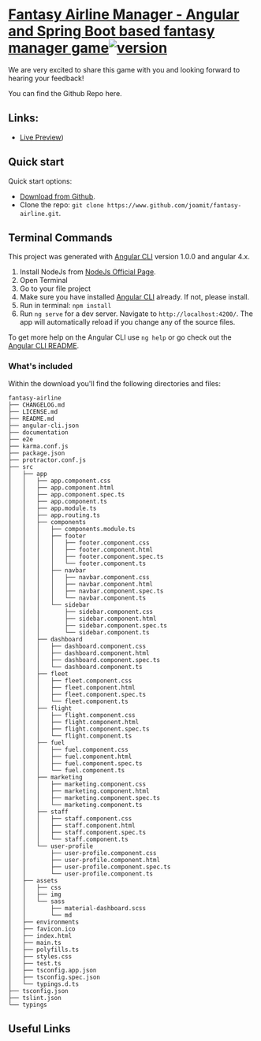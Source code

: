 # [Fantasy Airline Manager - Angular and Spring Boot based fantasy manager game](https://www.github.com/joamit/fantasy-airline)[![version][version-badge]][CHANGELOG]

We are very excited to share this game with you and looking forward to hearing your feedback!

You can find the Github Repo here.

## Links:

+ [Live Preview]())

## Quick start

Quick start options:

- [Download from Github](https://www.github.com/joamit/fantasy-airline).
- Clone the repo: `git clone https://www.github.com/joamit/fantasy-airline.git`.

## Terminal Commands

This project was generated with [Angular CLI](https://github.com/angular/angular-cli) version 1.0.0 and angular 4.x.

1. Install NodeJs from [NodeJs Official Page](https://nodejs.org/en).
2. Open Terminal
3. Go to your file project
4. Make sure you have installed [Angular CLI](https://github.com/angular/angular-cli) already. If not, please install.
5. Run in terminal: ```npm install```
6. Run `ng serve` for a dev server. Navigate to `http://localhost:4200/`. The app will automatically reload if you change any of the source files.

To get more help on the Angular CLI use `ng help` or go check out the [Angular CLI README](https://github.com/angular/angular-cli/blob/master/README.md).

### What's included

Within the download you'll find the following directories and files:

```
fantasy-airline
├── CHANGELOG.md
├── LICENSE.md
├── README.md
├── angular-cli.json
├── documentation
├── e2e
├── karma.conf.js
├── package.json
├── protractor.conf.js
├── src
│   ├── app
│   │   ├── app.component.css
│   │   ├── app.component.html
│   │   ├── app.component.spec.ts
│   │   ├── app.component.ts
│   │   ├── app.module.ts
│   │   ├── app.routing.ts
│   │   ├── components
│   │   │   ├── components.module.ts
│   │   │   ├── footer
│   │   │   │   ├── footer.component.css
│   │   │   │   ├── footer.component.html
│   │   │   │   ├── footer.component.spec.ts
│   │   │   │   └── footer.component.ts
│   │   │   ├── navbar
│   │   │   │   ├── navbar.component.css
│   │   │   │   ├── navbar.component.html
│   │   │   │   ├── navbar.component.spec.ts
│   │   │   │   └── navbar.component.ts
│   │   │   └── sidebar
│   │   │       ├── sidebar.component.css
│   │   │       ├── sidebar.component.html
│   │   │       ├── sidebar.component.spec.ts
│   │   │       └── sidebar.component.ts
│   │   ├── dashboard
│   │   │   ├── dashboard.component.css
│   │   │   ├── dashboard.component.html
│   │   │   ├── dashboard.component.spec.ts
│   │   │   └── dashboard.component.ts
│   │   ├── fleet
│   │   │   ├── fleet.component.css
│   │   │   ├── fleet.component.html
│   │   │   ├── fleet.component.spec.ts
│   │   │   └── fleet.component.ts
│   │   ├── flight
│   │   │   ├── flight.component.css
│   │   │   ├── flight.component.html
│   │   │   ├── flight.component.spec.ts
│   │   │   └── flight.component.ts
│   │   ├── fuel
│   │   │   ├── fuel.component.css
│   │   │   ├── fuel.component.html
│   │   │   ├── fuel.component.spec.ts
│   │   │   └── fuel.component.ts
│   │   ├── marketing
│   │   │   ├── marketing.component.css
│   │   │   ├── marketing.component.html
│   │   │   ├── marketing.component.spec.ts
│   │   │   └── marketing.component.ts
│   │   ├── staff
│   │   │   ├── staff.component.css
│   │   │   ├── staff.component.html
│   │   │   ├── staff.component.spec.ts
│   │   │   └── staff.component.ts
│   │   └── user-profile
│   │       ├── user-profile.component.css
│   │       ├── user-profile.component.html
│   │       ├── user-profile.component.spec.ts
│   │       └── user-profile.component.ts
│   ├── assets
│   │   ├── css
│   │   ├── img
│   │   └── sass
│   │       ├── material-dashboard.scss
│   │       └── md
│   ├── environments
│   ├── favicon.ico
│   ├── index.html
│   ├── main.ts
│   ├── polyfills.ts
│   ├── styles.css
│   ├── test.ts
│   ├── tsconfig.app.json
│   ├── tsconfig.spec.json
│   └── typings.d.ts
├── tsconfig.json
├── tslint.json
└── typings

```

## Useful Links

[CHANGELOG]: ./CHANGELOG.md

[version-badge]: https://img.shields.io/badge/version-1.4.2-blue.svg
